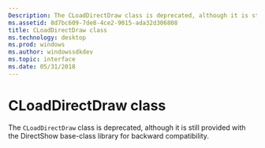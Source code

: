 ```yaml
---
Description: The CLoadDirectDraw class is deprecated, although it is still provided with the DirectShow base-class library for backward compatibility.
ms.assetid: 8d7bc609-7de8-4ce2-9015-ada32d306808
title: CLoadDirectDraw class
ms.technology: desktop
ms.prod: windows
ms.author: windowssdkdev
ms.topic: interface
ms.date: 05/31/2018
---
```


# CLoadDirectDraw class

The `CLoadDirectDraw` class is deprecated, although it is still provided with the DirectShow base-class library for backward compatibility.

 

 



